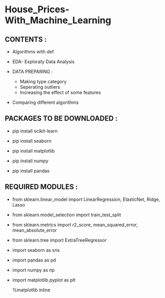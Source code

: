 # House_Prices-With_Machine_Learning

## CONTENTS :

- Algorithms with def
- EDA- Exploraty Data Analysis
- DATA PREPARING :
  - Making type category
  - Seperating outliers
  - Increasing the effect of some features
 
- Comparing different algorithms

## PACKAGES TO BE DOWNLOADED :

* pip install scikit-learn

* pip install seaborn

* pip install matplotlib

* pip install numpy

* pip install pandas

## REQUIRED MODULES :

* from sklearn.linear_model import LinearRegression, ElasticNet, Ridge, Lasso
* from sklearn.model_selection import train_test_split
* from sklearn.metrics import r2_score, mean_squared_error, mean_absolute_error
* from sklearn.tree import ExtraTreeRegressor
* import seaborn as sns
* import pandas as pd
* import numpy as np
* import matplotlib.pyplot as plt

  %matplotlib inline
